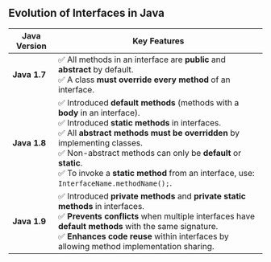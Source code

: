 ## Evolution of Interfaces in Java

| **Java Version** | **Key Features** |
|----------------|------------------------------------------------|
| **Java 1.7**  | ✅ All methods in an interface are **public** and **abstract** by default.<br>✅ A class **must override every method** of an interface. |
| **Java 1.8**  | ✅ Introduced **default methods** (methods with a **body** in an interface).<br>✅ Introduced **static methods** in interfaces.<br>✅ All **abstract methods must be overridden** by implementing classes.<br>✅ Non-abstract methods can only be **default** or **static**.<br>✅ To invoke a **static method** from an interface, use: `InterfaceName.methodName();`. |
| **Java 1.9**  | ✅ Introduced **private methods** and **private static methods** in interfaces.<br>✅ **Prevents conflicts** when multiple interfaces have **default methods** with the same signature.<br>✅ **Enhances code reuse** within interfaces by allowing method implementation sharing. |
